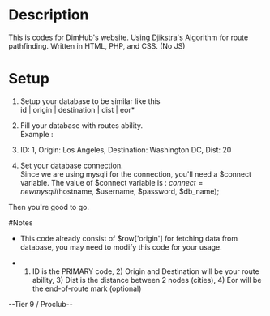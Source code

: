# Description
This is codes for DimHub's website. Using Djikstra's Algorithm for route pathfinding. Written in HTML, PHP, and CSS. (No JS)

# Setup
1) Setup your database to be similar like this <br />
id | origin | destination | dist | eor*

2) Fill your database with routes ability. <br />
Example :
1) ID: 1, Origin: Los Angeles, Destination: Washington DC, Dist: 20

3) Set your database connection. <br />
Since we are using mysqli for the connection, you'll need a $connect variable.
The value of $connect variable is :
$connect = new mysqli($hostname, $username, $password, $db_name);

Then you're good to go.

#Notes
- This code already consist of $row['origin'] for fetching data from database, you may need to modify this code for your usage. <br />

- 1) ID is the PRIMARY code, 2) Origin and Destination will be your route ability, 3) Dist is the distance between 2 nodes (cities), 4) Eor will be the end-of-route mark (optional)

--Tier 9 / Proclub--
